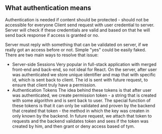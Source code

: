 ## What authentication means
Authentication is needed if content should be protected - should not be accessible for everyone
Client send request with user credential to server. Server will check if these credemtials are valid and based on that he will send back response if access is granted or no.

Server must reply with something that can be validated on server, if we really got an access before or not. Simple "yes" could be easily faked. There are two main ways to resolve that issue:
- Server-side Sessions
Very popular in full-stack application with merged front-end and back-end, so not ideal for React. On the server, after user was authenticated we store unique identifier and map that with specific id, which is sent back to client. The id is sent with future request, to ensure that client truly have a permission.
- Authentication Tokens
The idea behind these tokens is that after user was authenticated, we create permission token - a string that is created with some algorithm and is sent back to user. 
The special function of these tokens is that it can only be validated and proven by the backend that created that token - the method in which the key was createn in only known by the backend.
In future request, we attach that token to requests and the backend validates token and sees if the token was created by him, and then grant or deny access based of tym.